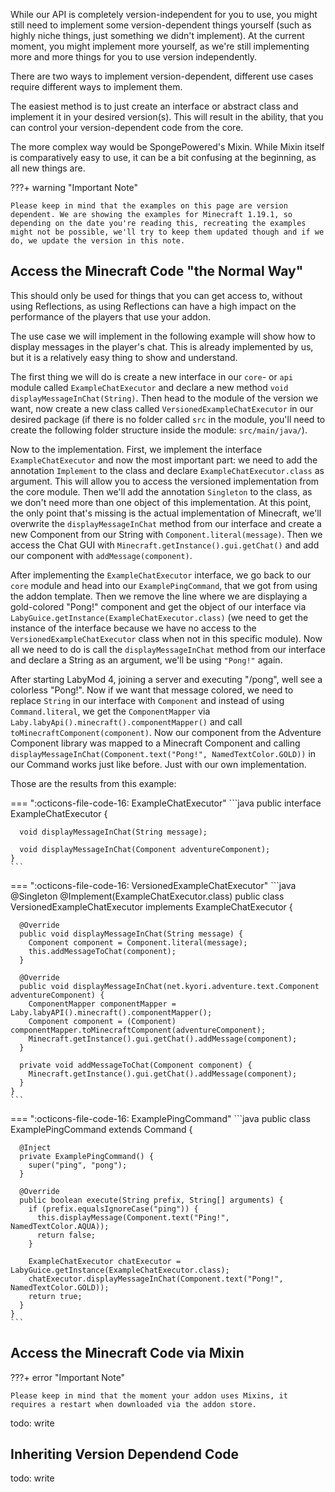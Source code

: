 While our API is completely version-independent for you to use, you might still need to implement some version-dependent things yourself (such as highly niche things, just something we didn't implement). At the current moment, you might implement more yourself, as we're still implementing more and more things for you to use version independently.

There are two ways to implement version-dependent, different use cases require different ways to implement them.

The easiest method is to just create an interface or abstract class and implement it in your desired version(s). This will result in the ability, that you can control your version-dependent code from the core. 

The more complex way would be SpongePowered's Mixin. While Mixin itself is comparatively easy to use, it can be a bit confusing at the beginning, as all new things are.

???+ warning "Important Note"

    Please keep in mind that the examples on this page are version dependent. We are showing the examples for Minecraft 1.19.1, so depending on the date you're reading this, recreating the examples might not be possible, we'll try to keep them updated though and if we do, we update the version in this note.

## Access the Minecraft Code "the Normal Way"

This should only be used for things that you can get access to, without using Reflections, as using Reflections can have a high impact on the performance of the players that use your addon. 

The use case we will implement in the following example will show how to display messages in the player's chat. This is already implemented by us, but it is a relatively easy thing to show and understand.

The first thing we will do is create a new interface in our `core`- or `api` module called `ExampleChatExecutor` and declare a new method `void displayMessageInChat(String)`. Then head to the module of the version we want, now create a new class called `VersionedExampleChatExecutor` in our desired package (if there is no folder called `src` in the module, you'll need to create the following folder structure inside the module: `src/main/java/`). 

Now to the implementation. First, we implement the interface `ExampleChatExecutor` and now the most important part: we need to add the annotation `Implement` to the class and declare `ExampleChatExecutor.class` as argument. This will allow you to access the versioned implementation from the core module. Then we'll add the annotation `Singleton` to the class, as we don't need more than one object of this implementation. At this point, the only point that's missing is the actual implementation of Minecraft, we'll overwrite the `displayMessageInChat` method from our interface and create a new Component from our String with `Component.literal(message)`. Then we access the Chat GUI with `Minecraft.getInstance().gui.getChat()` and add our component with `addMessage(component)`. 

After implementing the `ExampleChatExecutor` interface, we go back to our `core` module and head into our `ExamplePingCommand`, that we got from using the addon template. Then we remove the line where we are displaying a gold-colored "Pong!" component and get the object of our interface via `LabyGuice.getInstance(ExampleChatExecutor.class)` (we need to get the instance of the interface because we have no access to the `VersionedExampleChatExecutor` class when not in this specific module). Now all we need to do is call the `displayMessageInChat` method from our interface and declare a String as an argument, we'll be using `"Pong!"` again.

After starting LabyMod 4, joining a server and executing "/pong", well see a colorless "Pong!". Now if we want that message colored, we need to replace `String` in our interface with `Component` and instead of using `Command.literal`, we get the `ComponentMapper` via `Laby.labyApi().minecraft().componentMapper()` and call `toMinecraftComponent(component)`. Now our component from the Adventure Component library was mapped to a Minecraft Component and calling `displayMessageInChat(Component.text("Pong!", NamedTextColor.GOLD))` in our Command works just like before. Just with our own implementation.

Those are the results from this example:

=== ":octicons-file-code-16: ExampleChatExecutor"
    ```java
    public interface ExampleChatExecutor {
    
      void displayMessageInChat(String message);
    
      void displayMessageInChat(Component adventureComponent);
    }
    ```

=== ":octicons-file-code-16: VersionedExampleChatExecutor"
    ```java
    @Singleton
    @Implement(ExampleChatExecutor.class)
    public class VersionedExampleChatExecutor implements ExampleChatExecutor {

      @Override
      public void displayMessageInChat(String message) {
        Component component = Component.literal(message);
        this.addMessageToChat(component);
      }

      @Override
      public void displayMessageInChat(net.kyori.adventure.text.Component adventureComponent) {
        ComponentMapper componentMapper = Laby.labyAPI().minecraft().componentMapper();
        Component component = (Component) componentMapper.toMinecraftComponent(adventureComponent);
        Minecraft.getInstance().gui.getChat().addMessage(component);
      }

      private void addMessageToChat(Component component) {
        Minecraft.getInstance().gui.getChat().addMessage(component);
      }
    }
    ```

=== ":octicons-file-code-16: ExamplePingCommand"
    ```java
    public class ExamplePingCommand extends Command {

      @Inject
      private ExamplePingCommand() {
        super("ping", "pong");
      }

      @Override
      public boolean execute(String prefix, String[] arguments) {
        if (prefix.equalsIgnoreCase("ping")) {
          this.displayMessage(Component.text("Ping!", NamedTextColor.AQUA));
          return false;
        }

        ExampleChatExecutor chatExecutor = LabyGuice.getInstance(ExampleChatExecutor.class);
        chatExecutor.displayMessageInChat(Component.text("Pong!", NamedTextColor.GOLD));
        return true;
      }
    }
    ```

## Access the Minecraft Code via Mixin

???+ error "Important Note"

    Please keep in mind that the moment your addon uses Mixins, it requires a restart when downloaded via the addon store.

todo: write

## Inheriting Version Dependend Code

todo: write